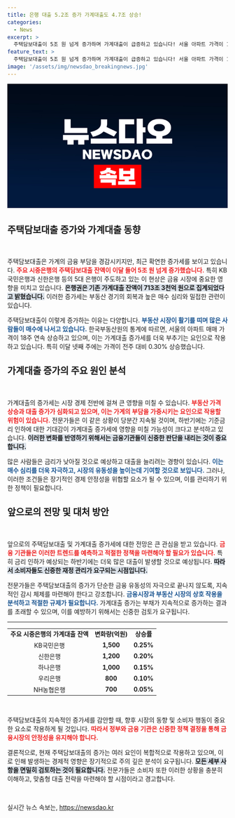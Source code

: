 ```yaml
---
title: 은행 대출 5.2조 증가 가계대출도 4.7조 상승!
categories:
  - News
excerpt: >
  주택담보대출이 5조 원 넘게 증가하며 가계대출이 급증하고 있습니다! 서울 아파트 가격이 18주 연속 상승 중인데, 과연 부동산 시장은 어떻게 변화할까요? 클릭해서 자세한 소식을 확인해보세요!
feature_text: >
  주택담보대출이 5조 원 넘게 증가하며 가계대출이 급증하고 있습니다! 서울 아파트 가격이 18주 연속 상승 중인데, 과연 부동산 시장은 어떻게 변화할까요? 클릭해서 자세한 소식을 확인해보세요!
image: '/assets/img/newsdao_breakingnews.jpg'
---
```


<p><img src="/assets/img/newsdao_breakingnews.jpg" alt="pcversion 속보" /></p>

<h2 data-ke-size="size26">주택담보대출 증가와 가계대출 동향</h2>

<p data-ke-size="size16">&nbsp;</p>

<p>주택담보대출은 가계의 금융 부담을 경감시키지만, 최근 확연한 증가세를 보이고 있습니다. <b><span style="color: #ee2323;">주요 시중은행의 주택담보대출 잔액이 이달 들어 5조 원 넘게 증가했습니다.</span></b> 특히 KB국민은행과 신한은행 등의 5대 은행이 주도하고 있는 이 현상은 금융 시장에 중요한 영향을 미치고 있습니다. <b><span style="background-color: #21538527;">은행권은 기존 가계대출 잔액이 713조 3천억 원으로 집계되었다고 밝혔습니다.</span></b> 이러한 증가세는 부동산 경기의 회복과 높은 매수 심리와 밀접한 관련이 있습니다. </p>

<p>주택담보대출이 이렇게 증가하는 이유는 다양합니다. <b><span style="color: #1a5490;">부동산 시장이 활기를 띠며 많은 사람들이 매수에 나서고 있습니다.</span></b> 한국부동산원의 통계에 따르면, 서울의 아파트 매매 가격이 18주 연속 상승하고 있으며, 이는 가계대출 증가세를 더욱 부추기는 요인으로 작용하고 있습니다. 특히 이달 넷째 주에는 가격이 전주 대비 0.30% 상승했습니다. </p>

<h2 data-ke-size="size26">가계대출 증가의 주요 원인 분석</h2>

<p data-ke-size="size16">&nbsp;</p>

<p>가계대출의 증가세는 시장 경제 전반에 걸쳐 큰 영향을 미칠 수 있습니다. <b><span style="color: #ee2323;">부동산 가격 상승과 대출 증가가 심화되고 있으며, 이는 가계의 부담을 가중시키는 요인으로 작용할 위험이 있습니다.</span></b> 전문가들은 이 같은 상황이 당분간 지속될 것이며, 하반기에는 기준금리 인하에 대한 기대감이 가계대출 증가세에 영향을 미칠 가능성이 크다고 분석하고 있습니다. <b><span style="background-color: #21538527;">이러한 변화를 반영하기 위해서는 금융기관들이 신중한 판단을 내리는 것이 중요합니다.</span></b></p>

<p>많은 사람들은 금리가 낮아질 것으로 예상하고 대출을 늘리려는 경향이 있습니다. <b><span style="color: #1a5490;">이는 매수 심리를 더욱 자극하고, 시장의 유동성을 높이는데 기여할 것으로 보입니다.</span></b> 그러나, 이러한 조건들은 장기적인 경제 안정성을 위협할 요소가 될 수 있으며, 이를 관리하기 위한 정책이 필요합니다. </p>

<h2 data-ke-size="size26">앞으로의 전망 및 대처 방안</h2>

<p data-ke-size="size16">&nbsp;</p>

<p>앞으로의 주택담보대출 및 가계대출 증가세에 대한 전망은 큰 관심을 받고 있습니다. <b><span style="color: #ee2323;">금융 기관들은 이러한 트렌드를 예측하고 적절한 정책을 마련해야 할 필요가 있습니다.</span></b> 특히 금리 인하가 예상되는 하반기에는 더욱 많은 대출이 발생할 것으로 예상됩니다. <b><span style="background-color: #21538527;">따라서 소비자들도 신중한 재정 관리가 요구되는 시점입니다.</span></b></p>

<p>전문가들은 주택담보대출의 증가가 단순한 금융 유동성의 자극으로 끝나지 않도록, 지속적인 감시 체제를 마련해야 한다고 강조합니다. <b><span style="color: #1a5490;">금융시장과 부동산 시장의 상호 작용을 분석하고 적절한 규제가 필요합니다.</span></b> 가계대출 증가는 부채가 지속적으로 증가하는 결과를 초래할 수 있으며, 이를 예방하기 위해서는 신중한 검토가 요구됩니다. </p>

<hr />

<table>
<tr>
<td style="text-align: center; height: 17px;"><b>주요 시중은행의 가계대출 잔액</b></td>
<td style="text-align: center; height: 17px;"><b>변화량(억원)</b></td>
<td style="text-align: center; height: 17px;"><b>상승률</b></td>
</tr>
<tr>
<td style="text-align: center; height: 17px;">KB국민은행</td>
<td style="text-align: center; height: 17px;"><b>1,500</b></td>
<td style="text-align: center; height: 17px;"><b>0.25%</b></td>
</tr>
<tr>
<td style="text-align: center; height: 17px;">신한은행</td>
<td style="text-align: center; height: 17px;"><b>1,200</b></td>
<td style="text-align: center; height: 17px;"><b>0.20%</b></td>
</tr>
<tr>
<td style="text-align: center; height: 17px;">하나은행</td>
<td style="text-align: center; height: 17px;"><b>1,000</b></td>
<td style="text-align: center; height: 17px;"><b>0.15%</b></td>
</tr>
<tr>
<td style="text-align: center; height: 17px;">우리은행</td>
<td style="text-align: center; height: 17px;"><b>800</b></td>
<td style="text-align: center; height: 17px;"><b>0.10%</b></td>
</tr>
<tr>
<td style="text-align: center; height: 17px;">NH농협은행</td>
<td style="text-align: center; height: 17px;"><b>700</b></td>
<td style="text-align: center; height: 17px;"><b>0.05%</b></td>
</tr>
</table>

<p data-ke-size="size16">&nbsp;</p>

<p>주택담보대출의 지속적인 증가세를 감안할 때, 향후 시장의 동향 및 소비자 행동이 중요한 요소로 작용하게 될 것입니다. <b><span style="color: #ee2323;">따라서 정부와 금융 기관은 신중한 정책 결정을 통해 금융시장의 안정성을 유지해야 합니다.</span></b> </p>

<p>결론적으로, 현재 주택담보대출의 증가는 여러 요인이 복합적으로 작용하고 있으며, 이로 인해 발생하는 경제적 영향은 장기적으로 주의 깊은 분석이 요구됩니다. <b><span style="background-color: #21538527;">모든 세부 사항을 면밀히 검토하는 것이 필요합니다.</span></b> 전문가들은 소비자 또한 이러한 상황을 충분히 이해하고, 맞춤형 대출 전략을 마련해야 할 시점이라고 경고합니다. </p>

<p data-ke-size="size16">&nbsp;</p>
실시간 뉴스 속보는, <a href="https://newsdao.kr" rel="dofollow">https://newsdao.kr</a>


